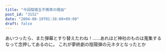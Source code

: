 ```yaml
---
title: "今回陰陽玉不携帯の理由"
post_id: "3152"
date: "2004-08-19T01:38:00+09:00"
draft: false
---
```



あいつったら、また弾幕とすり替えたわね！……あれほど神社のものは蒐集するなって念押してあるのに。 これが夢終劇の陰陽弾の元ネタとなったとか
